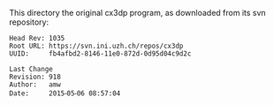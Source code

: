 This directory the original cx3dp program, as downloaded from its svn repository:

```
Head Rev: 1035
Root URL: https://svn.ini.uzh.ch/repos/cx3dp
UUID:     fb4afbd2-8146-11e0-872d-0d95d04c9d2c

Last Change
Revision: 918
Author:   amw
Date:     2015⁃05⁃06 08:57:04
```